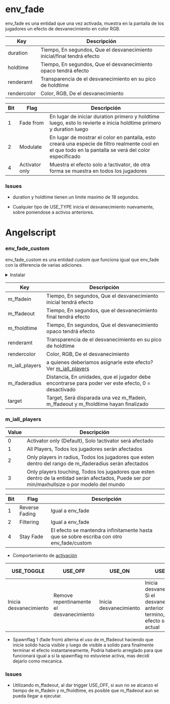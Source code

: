 # env_fade

env_fade es una entidad que una vez activada, muestra en la pantalla de los jugadores un efecto de desvanecimiento en color RGB.

| Key | Descripción |
|-----|-------------|
| duration | Tiempo, En segundos, Que el desvanecimiento inicial/final tendrá efecto |
| holdtime | Tiempo, En segundos, Que el desvanecimiento opaco tendrá efecto |
| renderamt | Transparencia de el desvanecimiento en su pico de holdtime |
| rendercolor | Color, RGB, De el desvanecimiento |

| Bit | Flag | Descripción |
|-----|------|-------------|
| 1 | Fade from | En lugar de iniciar duration primero y holdtime luego, esto lo revierte e inicia holdtime primero y duration luego |
| 2 | Modulate | En lugar de mostrar el color en pantalla, esto creará una especie de filtro realmente cool en el que todo en la pantalla se verá del color especificado |
| 4 | Activator only | Muestra el efecto solo a !activator, de otra forma se muestra en todos los jugadores |


### Issues

- duration y holdtime tienen un limite maximo de 18 segundos.

- Cualquier tipo de USE_TYPE inicia el desvanecimiento nuevamente, sobre poniendose a activos anteriores.

# Angelscript

### env_fade_custom

env_fade_custom es una entidad custom que funciona igual que env_fade con la diferencia de varias adiciones.

<details><summary>Instalar</summary>
<p>

- Read [Install](../install.md)

- Requirements
	- scripts/maps/mikk/[env_fade_custom.as](../../../scripts/maps/mikk/env_fade_custom.as)
	- scripts/maps/mikk/[utils.as](../../../scripts/maps/mikk/utils.as)

</p>
</details>

| Key | Descripción |
|-----|-------------|
| m_ffadein | Tiempo, En segundos, Que el desvanecimiento inicial tendrá efecto |
| m_ffadeout | Tiempo, En segundos, que el desvanecimiento final tendrá efecto |
| m_fholdtime | Tiempo, En segundos, Que el desvanecimiento opaco tendrá efecto |
| renderamt | Transparencia de el desvanecimiento en su pico de holdtime |
| rendercolor | Color, RGB, De el desvanecimiento |
| m_iall_players | a quienes deberiamos asignarle este efecto? Ver [m_iall_players](#m_iall_players) |
| m_ifaderadius | Distancia, En unidades, que el jugador debe encontrarse para poder ver este efecto, 0 = desactivado |
| target | Target, Será disparada una vez m_ffadein, m_ffadeout y m_fholdtime hayan finalizado |

### m_iall_players

| Value | Descripción |
|-------|-------------|
| 0 | Activator only (Default), Solo !activator será afectado |
| 1 | All Players, Todos los jugadores serán afectados |
| 2 | Only players in radius, Todos los jugadores que esten dentro del rango de m_ifaderadius serán afectados|
| 3 | Only players touching, Todos los jugadores que esten dentro de la entidad serán afectados, Puede ser por min/maxhullsize o por modelo del mundo |

| Bit | Flag | Descripción |
|-----|------|-------------|
| 1 | Reverse Fading | Igual a env_fade |
| 2 | Filtering | Igual a env_fade |
| 4 | Stay Fade | El efecto se mantendra infinitamente hasta que se sobre escriba con otro env_fade/custom |


- Comportamiento de [activación](triggering_system_english.md)

| USE_TOGGLE | USE_OFF | USE_ON | USE_SET | target !activator | target USE_TYPE |
|------------|---------|--------|---------|-------------------|-----------------|
| Inicia desvanecimiento | Remove repentinamente el desvanecimiento | Inicia desvanecimiento | Inicia desvanecimiento, Si el desvanecimiento anterior aun no termino, no tiene efecto sobre el actual | !activator | USE_TOGGLE |

- Spawnflag 1 (fade from) alterna el uso de m_ffadeout haciendo que inicie solido hacia visible y luego de visible a solido para finalmente terminar el efecto instantaneamente, Podria haberlo arreglado para que funcionará igual a si la spawnflag no estuviese activa, mas decidi dejarlo como mecanica.

### Issues

- Utilizando m_ffadeout, al dar trigger USE_OFF, si aun no se alcanzo el tiempo de m_ffadein y m_fholdtime, es posible que m_ffadeout aun se pueda llegar a ejecutar.
